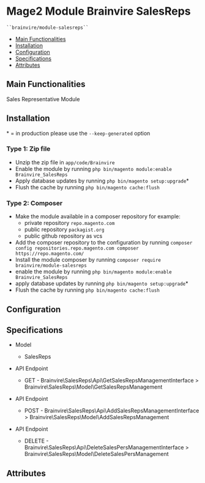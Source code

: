 # Mage2 Module Brainvire SalesReps

    ``brainvire/module-salesreps``

 - [Main Functionalities](#markdown-header-main-functionalities)
 - [Installation](#markdown-header-installation)
 - [Configuration](#markdown-header-configuration)
 - [Specifications](#markdown-header-specifications)
 - [Attributes](#markdown-header-attributes)


## Main Functionalities
Sales Representative Module

## Installation
\* = in production please use the `--keep-generated` option

### Type 1: Zip file

 - Unzip the zip file in `app/code/Brainvire`
 - Enable the module by running `php bin/magento module:enable Brainvire_SalesReps`
 - Apply database updates by running `php bin/magento setup:upgrade`\*
 - Flush the cache by running `php bin/magento cache:flush`

### Type 2: Composer

 - Make the module available in a composer repository for example:
    - private repository `repo.magento.com`
    - public repository `packagist.org`
    - public github repository as vcs
 - Add the composer repository to the configuration by running `composer config repositories.repo.magento.com composer https://repo.magento.com/`
 - Install the module composer by running `composer require brainvire/module-salesreps`
 - enable the module by running `php bin/magento module:enable Brainvire_SalesReps`
 - apply database updates by running `php bin/magento setup:upgrade`\*
 - Flush the cache by running `php bin/magento cache:flush`


## Configuration




## Specifications

 - Model
	- SalesReps

 - API Endpoint
	- GET - Brainvire\SalesReps\Api\GetSalesRepsManagementInterface > Brainvire\SalesReps\Model\GetSalesRepsManagement

 - API Endpoint
	- POST - Brainvire\SalesReps\Api\AddSalesRepsManagementInterface > Brainvire\SalesReps\Model\AddSalesRepsManagement

 - API Endpoint
	- DELETE - Brainvire\SalesReps\Api\DeleteSalesPersManagementInterface > Brainvire\SalesReps\Model\DeleteSalesPersManagement


## Attributes



